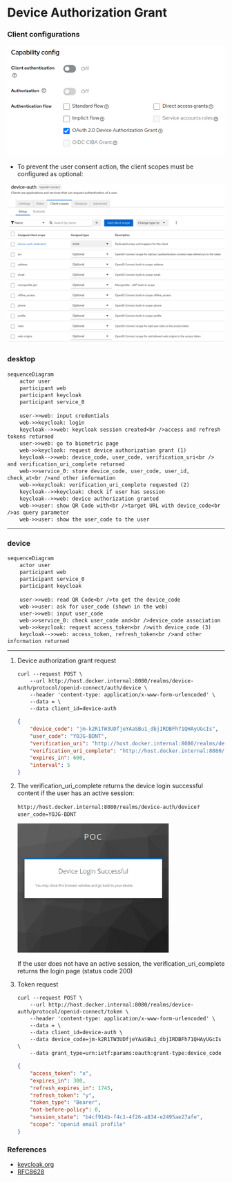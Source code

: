 # Device Authorization Grant
### Client configurations
![](./docs/client-capability-config.png)

- To prevent the user consent action, the client scopes must be configured as optional:

![](./docs/client-scopes.png)


### desktop
```mermaid
sequenceDiagram
    actor user
    participant web
    participant keycloak
    participant service_0

    user->>web: input credentials
    web->>keycloak: login
    keycloak-->>web: keycloak session created<br />access and refresh tokens returned
    user->>web: go to biometric page
    web->>keycloak: request device authorization grant (1)
    keycloak-->>web: device_code, user_code, verification_uri<br /> and verification_uri_complete returned
    web->>service_0: store device_code, user_code, user_id, check_at<br />and other information
    web->>keycloak: verification_uri_complete requested (2)
    keycloak-->>keycloak: check if user has session
    keycloak-->>web: device authorization granted
    web->>user: show QR Code with<br />target URL with device_code<br />as query parameter
    web->>user: show the user_code to the user
```
---
### device
```mermaid
sequenceDiagram
    actor user
    participant web
    participant service_0
    participant keycloak

    user->>web: read QR Code<br />to get the device_code
    web->>user: ask for user_code (shown in the web)
    user->>web: input user_code
    web->>service_0: check user_code and<br />device_code association
    web->>keycloak: request access_token<br />with device_code (3)
    keycloak-->>web: access_token, refresh_token<br />and other information returned
```
---
1. Device authorization grant request
    ```shell
    curl --request POST \
        --url http://host.docker.internal:8080/realms/device-auth/protocol/openid-connect/auth/device \
        --header 'content-type: application/x-www-form-urlencoded' \
        --data = \
        --data client_id=device-auth
    ```

    ```json
    {
        "device_code": "jm-k2R1TW3UDfjeYAaSBu1_dbjIRDBFh71QHAyUGcIs",
        "user_code": "YOJG-BDNT",
        "verification_uri": "http://host.docker.internal:8080/realms/device-auth/device",
        "verification_uri_complete": "http://host.docker.internal:8080/realms/device-auth/device?user_code=YOJG-BDNT",
        "expires_in": 600,
        "interval": 5
    }
    ```

2. The verification_uri_complete returns the device login successful content if the user has an active session:

    `http://host.docker.internal:8080/realms/device-auth/device?user_code=YOJG-BDNT`

    <img src="./docs/device-login-success.png" width="350px">

    If the user does not have an active session, the verification_uri_complete returns the login page (status code 200)

3. Token request
    ```shell
    curl --request POST \
        --url http://host.docker.internal:8080/realms/device-auth/protocol/openid-connect/token \
        --header 'content-type: application/x-www-form-urlencoded' \
        --data = \
        --data client_id=device-auth \
        --data device_code=jm-k2R1TW3UDfjeYAaSBu1_dbjIRDBFh71QHAyUGcIs \
        --data grant_type=urn:ietf:params:oauth:grant-type:device_code
    ```
    ```json
    {
        "access_token": "x",
        "expires_in": 300,
        "refresh_expires_in": 1745,
        "refresh_token": "y",
        "token_type": "Bearer",
        "not-before-policy": 0,
        "session_state": "b4cf914b-f4c1-4f26-a834-e2495ae27afe",
        "scope": "openid email profile"
    }
    ```

### References
- [keycloak.org](https://www.keycloak.org/docs/latest/securing_apps/index.html#device-authorization-endpoint)
- [RFC8628](https://datatracker.ietf.org/doc/html/rfc8628)
